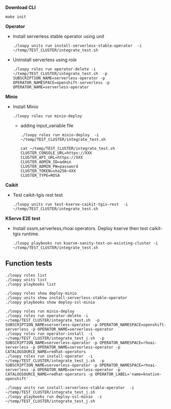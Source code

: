 **Download CLI**
~~~
make init
~~~

**Operator**
- Install serverless stable operator using *unit*
  ~~~
  ./loopy units run install-serverless-stable-operator  -i ~/temp/TEST_CLUSTER/integrate_test.sh
  ~~~

- Uninstall serverless using *role*
  ~~~
  ./loopy roles run operator-delete -i ~/temp/TEST_CLUSTER/integrate_test.sh  -p SUBSCRIPTION_NAME=serverless-operator -p OPERATOR_NAMESPACE=openshift-serverless -p OPERATOR_NAME=serverless-operator
  ~~~


**Minio**
- Install Minio
  ~~~
  ./loopy roles run minio-deploy 
  ~~~
  - adding input_variable file
    ~~~
    ./loopy roles run minio-deploy  -i ~/temp/TEST_CLUSTER/integrate_test.sh

    cat ~/temp/TEST_CLUSTER/integrate_test.sh
    CLUSTER_CONSOLE_URL=https://XXX
    CLUSTER_API_URL=https://XXX
    CLUSTER_ADMIN_ID=admin
    CLUSTER_ADMIN_PW=password
    CLUSTER_TOKEN=sha256~XXX
    CLUSTER_TYPE=ROSA
    ~~~
  
**Caikit**
- Test caikit-tgis rest test
  ~~~
  ./loopy units run test-kserve-caikit-tgis-rest  -i ~/temp/TEST_CLUSTER/integrate_test.sh
  ~~~


**KServe E2E test**
- Install ossm,serverless,rhoai operators. Deploy kserve then test caikit-tgis runtime.
  ~~~
  ./loopy playbooks run kserve-sanity-test-on-existing-cluster -i ~/temp/TEST_CLUSTER/integrate_test.sh
  ~~~ 



## Function tests
~~~
./loopy roles list
./loopy units list
./loopy playbooks list

./loopy roles show deploy-minio
./loopy units show install-serverless-stable-operator
./loopy playbooks show deploy-ssl-minio

./loopy roles run minio-deploy 
./loopy roles run operator-delete -i ~/temp/TEST_CLUSTER/integrate_test.sh  -p SUBSCRIPTION_NAME=serverless-operator -p OPERATOR_NAMESPACE=openshift-serverless -p OPERATOR_NAME=serverless-operator
./loopy roles run operator-install  -i ~/temp/TEST_CLUSTER/integrate_test_j.sh  -p SUBSCRIPTION_NAME=serverless-operator -p OPERATOR_NAMESPACE=rhoai-serverless -p OPERATOR_NAME=serverless-operator -p CATALOGSOURCE_NAME=redhat-operators 
./loopy roles run install-operator  -i ~/temp/TEST_CLUSTER/integrate_test_j.sh  -p SUBSCRIPTION_NAME=serverless-operator -p OPERATOR_NAMESPACE=rhoai-serverless -p OPERATOR_NAME=serverless-operator -p CATALOGSOURCE_NAME=redhat-operators -p OPERATOR_LABEL='name=knative-openshift'

./loopy units run install-serverless-stable-operator  -i ~/temp/TEST_CLUSTER/integrate_test_j.sh
./loopy playbooks run deploy-ssl-minio  -i ~/temp/TEST_CLUSTER/integrate_test_j.sh
~~~
